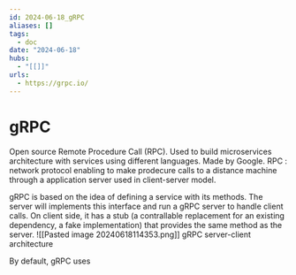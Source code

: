 ```yaml
---
id: 2024-06-18_gRPC
aliases: []
tags:
  - doc
date: "2024-06-18"
hubs:
  - "[[]]"
urls:
  - https://grpc.io/
---
```


# gRPC 

Open source Remote Procedure Call (RPC). Used to build microservices architecture with services using different languages. Made by Google.
RPC : network protocol enabling to make prodecure calls to a distance machine through a application server used in client-server model.

gRPC is based on the idea of defining a service with its methods. The server will implements this interface and run a gRPC server to handle client calls.
On client side, it has a stub (a contrallable replacement for an existing dependency, a fake implementation) that provides the same method as the server.
![[Pasted image 20240618114353.png]]
gRPC server-client architecture

By default, gRPC uses 
